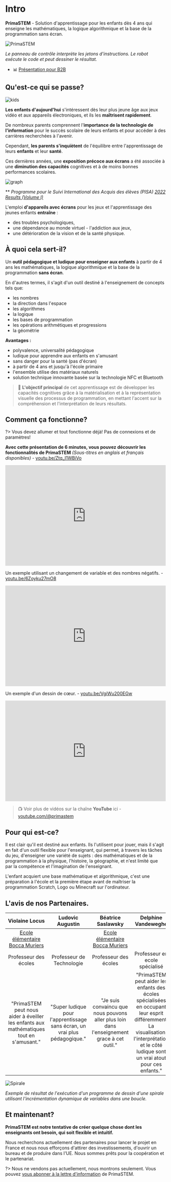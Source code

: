 # Intro

**PrimaSTEM** - Solution d'apprentissage pour les enfants dès 4 ans qui enseigne les mathématiques, la logique algorithmique et la base de la programmation sans écran.

![PrimaSTEM](images/main.jpeg)

*Le panneau de contrôle interprète les jetons d'instructions. Le robot exécute le code et peut dessiner le résultat.*

- 📊 [Présentation pour B2B](https://pitch.com/v/primastem_b2b_fr-w5yrm2)

## Qu'est-ce qui se passe?

![kids](images/kids.png)

**Les enfants d'aujourd'hui** s'intéressent dès leur plus jeune âge aux jeux vidéo et aux appareils électroniques, et ils les **maîtrisent rapidement**.

De nombreux parents comprennent l'**importance de la technologie de l'information** pour le succès scolaire de leurs enfants et pour accéder à des carrières recherchées à l'avenir.

Cependant, **les parents s'inquiètent** de l'équilibre entre l'apprentissage de leurs **enfants** et leur **santé**.

Ces dernières années, une **exposition précoce aux écrans** a été associée à une **diminution des capacités** cognitives et à de moins bonnes performances scolaires.

![graph](images/graph.jpg)

** *Programme pour le Suivi International des Acquis des élèves (PISA) [2022 Results (Volume I)](https://www.oecd-ilibrary.org/education/pisa-2022-results-volume-i_53f23881-en)*

L'emploi **d'appareils avec écrans** pour les jeux et l'apprentissage des jeunes enfants **entraîne** :

- des troubles psychologiques,
- une dépendance au monde virtuel - l'addiction aux jeux,
- une détérioration de la vision et de la santé physique.

## À quoi cela sert-il?

Un **outil pédagogique et ludique pour enseigner aux enfants** à partir de 4 ans les mathématiques, la logique algorithmique et la base de la programmation **sans écran**.

En d'autres termes, il s'agit d'un outil destiné à l'enseignement de concepts tels que:
- les nombres
- la direction dans l'espace
- les algorithmes
- la logique
- les bases de programmation
- les opérations arithmétiques et progressions
- la géométrie

**Avantages :**

- polyvalence, universalité pédagogique
- ludique pour apprendre aux enfants en s'amusant
- sans danger pour la santé (pas d'écran)
- à partir de 4 ans et jusqu'à l'école primaire
- l'ensemble utilise des matériaux naturels
- solution technique innovante basée sur la technologie NFC et Bluetooth

> 🎯 **L'objectif principal** de cet apprentissage est de développer les capacités cognitives grâce à la matérialisation et à la représentation visuelle des processus de programmation, en mettant l'accent sur la compréhension et l'interprétation de leurs résultats.

## Comment ça fonctionne?

?> Vous devez allumer et tout fonctionne déjà! Pas de connexions et de paramètres!

**Avec cette présentation de 6 minutes, vous pouvez découvrir les fonctionnalités de PrimaSTEM** *(Sous-titres en anglais et français disponibles)* - [youtu.be/Ztq_I1WBiVo](https://youtu.be/Ztq_I1WBiVo)

<iframe src="https://www.youtube.com/embed/Ztq_I1WBiVo?si=ZNSLpsCC8WlPB671" width=100% height="315" title="YouTube video player" frameborder="0" allow="accelerometer; autoplay; clipboard-write; encrypted-media; gyroscope; picture-in-picture; web-share" referrerpolicy="strict-origin-when-cross-origin" allowfullscreen></iframe>

Un exemple utilisant un changement de variable et des nombres négatifs. - [youtu.be/6Zoyku27mO8](https://youtu.be/6Zoyku27mO8)

<iframe src="https://www.youtube.com/embed/6Zoyku27mO8?si=WYYMKyV7d768DI-D" width=100% height="315" title="YouTube video player" frameborder="0" allow="accelerometer; autoplay; clipboard-write; encrypted-media; gyroscope; picture-in-picture; web-share" referrerpolicy="strict-origin-when-cross-origin" allowfullscreen></iframe>

Un exemple d'un dessin de cœur. - [youtu.be/VgiWu200EGw](https://youtu.be/VgiWu200EGw)

<iframe src="https://www.youtube.com/embed/VgiWu200EGw?si=EiQKbP0egmZ2aXCa" width=100% height="315" title="YouTube video player" frameborder="0" allow="accelerometer; autoplay; clipboard-write; encrypted-media; gyroscope; picture-in-picture; web-share" referrerpolicy="strict-origin-when-cross-origin" allowfullscreen></iframe>

> 📺  Voir plus de vidéos sur la chaîne **YouTube** ici -  [youtube.com/@primastem](https://www.youtube.com/@primastem)

## Pour qui est-ce?

Il est clair qu'il est destiné aux enfants. Ils l'utilisent pour jouer, mais il s'agit en fait d'un outil flexible pour l'enseignant, qui permet, à travers les tâches du jeu, d'enseigner une variété de sujets : des mathématiques et de la programmation à la physique, l'histoire, la géographie, et n'est limité que par la compétence et l'imagination de l'enseignant.

L'enfant acquiert une base mathématique et algorithmique, c'est une préparation à l'école et la première étape avant de maîtriser la programmation Scratch, Logo ou Minecraft sur l'ordinateur.

## L'avis de nos Partenaires.

|Violaine Locus|Ludovic Augustin|Béatrice Saslawsky|Delphine Vandeweghe|
|:-:|:-:|:-:|:----------:|
|[Ecole élémentaire Bocca Muriers](https://www.education.gouv.fr/annuaire/06150/cannes/ecole/0060769d/ecole-elementaire-bocca-muriers.html)| |[Ecole élémentaire Bocca Muriers](https://www.education.gouv.fr/annuaire/06150/cannes/ecole/0060769d/ecole-elementaire-bocca-muriers.html)| |
|Professeur des écoles|Professeur de Technologie|Professeur des écoles|Professeur en ecole spécialisé|
| "PrimaSTEM peut nous aider à éveiller les enfants aux mathématiques tout en s'amusant." | "Super ludique pour l'apprentissage sans écran, un vrai plus pédagogique." | "Je suis convaincu que nous pouvons aller plus loin dans l'enseignement grace à cet outil." | "PrimaSTEM peut aider les enfants des écoles spécialisées en occupant leur esprit différemment. La visualisation, l'interprétation et le côté ludique sont un vrai atout pour ces enfants." |

![Spirale](images/robot_spiral.jpeg)

*Exemple de résultat de l'exécution d'un programme de dessin d'une spirale utilisant l'incrémentation dynamique de variables dans une boucle.*

## Et maintenant?

**PrimaSTEM est notre tentative de créer quelque chose dont les enseignants ont besoin, qui soit flexible et intuitif.**

Nous recherchons actuellement des partenaires pour lancer le projet en France et nous nous efforçons d'attirer des investissements, d'ouvrir un bureau et de produire dans l'UE. Nous sommes prêts pour la coopération et le partenariat.

?> Nous ne vendons pas actuellement, nous montrons seulement. Vous pouvez [vous abonner à la lettre d'information](https://forms.gle/vfJXhBomVXXAAp8C7) de PrimaSTEM.

